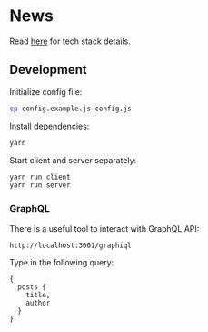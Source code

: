 # News

Read [here](https://github.com/block-dog/news/issues/1) for tech stack details.

## Development

Initialize config file:

```bash
cp config.example.js config.js
```

Install dependencies:

```bash
yarn
```

Start client and server separately:

```bash
yarn run client
yarn run server
```

### GraphQL

There is a useful tool to interact with GraphQL API:

`http://localhost:3001/graphiql`

Type in the following query:

```
{
  posts {
    title,
    author
  }
}
```